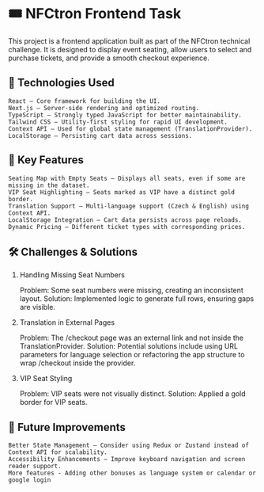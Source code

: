 # 🎟 NFCtron Frontend Task

This project is a frontend application built as part of the NFCtron technical challenge. It is designed to display event seating, allow users to select and purchase tickets, and provide a smooth checkout experience.
## 🚀 Technologies Used

    React – Core framework for building the UI.
    Next.js – Server-side rendering and optimized routing.
    TypeScript – Strongly typed JavaScript for better maintainability.
    Tailwind CSS – Utility-first styling for rapid UI development.
    Context API – Used for global state management (TranslationProvider).
    LocalStorage – Persisting cart data across sessions.

## 🔧 Key Features

    Seating Map with Empty Seats – Displays all seats, even if some are missing in the dataset.
    VIP Seat Highlighting – Seats marked as VIP have a distinct gold border.
    Translation Support – Multi-language support (Czech & English) using Context API.
    LocalStorage Integration – Cart data persists across page reloads.
    Dynamic Pricing – Different ticket types with corresponding prices.

## 🛠 Challenges & Solutions
1. Handling Missing Seat Numbers

    Problem: Some seat numbers were missing, creating an inconsistent layout.
    Solution: Implemented logic to generate full rows, ensuring gaps are visible.

2. Translation in External Pages

    Problem: The /checkout page was an external link and not inside the TranslationProvider.
    Solution: Potential solutions include using URL parameters for language selection or refactoring the app structure to wrap /checkout inside the provider.

3. VIP Seat Styling

    Problem: VIP seats were not visually distinct.
    Solution: Applied a gold border for VIP seats.

## 📌 Future Improvements

    Better State Management – Consider using Redux or Zustand instead of Context API for scalability.
    Accessibility Enhancements – Improve keyboard navigation and screen reader support.
    More features - Adding other bonuses as language system or calendar or google login
